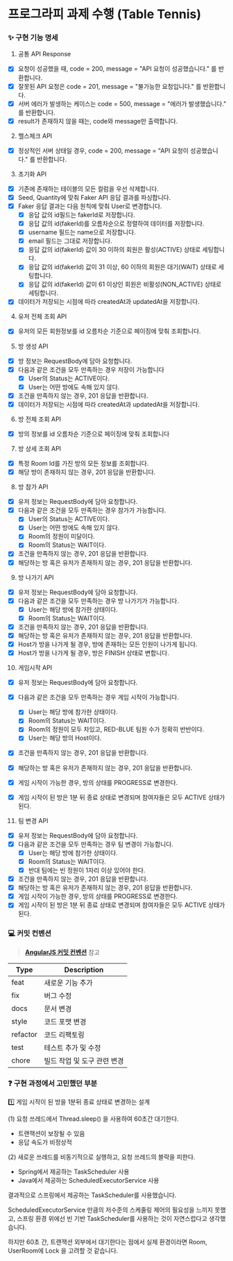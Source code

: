# 프로그라피 과제 수행 (Table Tennis)

### ✨ 구현 기능 명세

1. 공통 API Response

- [X] 요청이 성공했을 때, code = 200, message = "API 요청이 성공했습니다." 를 반환합니다.
- [X] 잘못된 API 요청은 code = 201, message = "불가능한 요청입니다." 를 반환합니다.
- [X] 서버 에러가 발생하는 케이스는 code = 500, message = "에러가 발생했습니다." 를 반환합니다.
- [X] result가 존재하지 않을 때는, code와 message만 출력합니다.

2. 헬스체크 API

- [X] 정상적인 서버 상태일 경우, code = 200, message = "API 요청이 성공했습니다." 를 반환합니다.

3. 초기화 API

- [X] 기존에 존재하는 테이블의 모든 컬럼을 우선 삭제합니다.
- [X] Seed, Quantity에 맞춰 Faker API 응답 결과를 파싱합니다.
- [X] Faker 응답 결과는 다음 원칙에 맞춰 User로 변경합니다.
    - [X] 응답 값의 id필드는 fakerId로 저장합니다.
    - [X] 응답 값의 id(fakerId)를 오름차순으로 정렬하여 데이터를 저장합니다.
    - [X] username 필드는 name으로 저장합니다.
    - [X] email 필드는 그대로 저장합니다.
    - [X] 응답 값의 id(fakerId) 값이 30 이하의 회원은 활성(ACTIVE) 상태로 세팅합니다.
    - [X] 응답 값의 id(fakerId) 값이 31 이상, 60 이하의 회원은 대기(WAIT) 상태로 세팅합니다.
    - [X] 응답 값의 id(fakerId) 값이 61 이상인 회원은 비활성(NON_ACTIVE) 상태로 세팅합니다.
- [X] 데이터가 저장되는 시점에 따라 createdAt과 updatedAt을 저장합니다.

4. 유저 전체 조회 API

- [X] 유저의 모든 회원정보를 id 오름차순 기준으로 페이징에 맞춰 조회합니다.

5. 방 생성 API

- [X] 방 정보는 RequestBody에 담아 요청합니다.
- [X] 다음과 같은 조건을 모두 만족하는 경우 저장이 가능합니다
    - [X] User의 Status는 ACTIVE이다.
    - [X] User는 어떤 방에도 속해 있지 않다.
- [X] 조건을 만족하지 않는 경우, 201 응답을 반환합니다.
- [X] 데이터가 저장되는 시점에 따라 createdAt과 updatedAt을 저장합니다.

6. 방 전체 조회 API

- [X] 방의 정보를 id 오름차순 기준으로 페이징에 맞춰 조회합니다

7. 방 상세 조회 API

- [X] 특정 Room Id를 가진 방의 모든 정보를 조회합니다.
- [X] 해당 방이 존재하지 않는 경우, 201 응답을 반환합니다.

8. 방 참가 API

- [X] 유저 정보는 RequestBody에 담아 요청합니다.
- [X] 다음과 같은 조건을 모두 만족하는 경우 참가가 가능합니다.
    - [X] User의 Status는 ACTIVE이다.
    - [X] User는 어떤 방에도 속해 있지 않다.
    - [X] Room의 정원이 미달이다.
    - [X] Room의 Status는 WAIT이다.
- [X] 조건을 만족하지 않는 경우, 201 응답을 반환합니다.
- [X] 해당하는 방 혹은 유저가 존재하지 않는 경우, 201 응답을 반환합니다.

9. 방 나가기 API

- [X] 유저 정보는 RequestBody에 담아 요청합니다.
- [X] 다음과 같은 조건을 모두 만족하는 경우 방 나가기가 가능합니다.
    - [X] User는 해당 방에 참가한 상태이다.
    - [X] Room의 Status는 WAIT이다.
- [X] 조건을 만족하지 않는 경우, 201 응답을 반환합니다.
- [X] 해당하는 방 혹은 유저가 존재하지 않는 경우, 201 응답을 반환합니다.
- [X] Host가 방을 나가게 될 경우, 방에 존재하는 모든 인원이 나가게 됩니다.
- [X] Host가 방을 나가게 될 경우, 방은 FINISH 상태로 변합니다.

10. 게임시작 API

- [X] 유저 정보는 RequestBody에 담아 요청합니다.
- [X] 다음과 같은 조건을 모두 만족하는 경우 게임 시작이 가능합니다.
    - [X] User는 해당 방에 참가한 상태이다.
    - [X] Room의 Status는 WAIT이다.
    - [X] Room의 정원이 모두 차있고, RED-BLUE 팀원 수가 정확히 반반이다.
    - [X] User는 해당 방의 Host이다.
- [X] 조건을 만족하지 않는 경우, 201 응답을 반환합니다.
- [X] 해당하는 방 혹은 유저가 존재하지 않는 경우, 201 응답을 반환합니다.
- [X] 게임 시작이 가능한 경우, 방의 상태를 PROGRESS로 변경한다.
- [X] 게임 시작이 된 방은 1분 뒤 종료 상태로 변경되며 참여자들은 모두 ACTIVE 상태가 된다.


11. 팀 변경 API

- [X] 유저 정보는 RequestBody에 담아 요청합니다.
- [X] 다음과 같은 조건을 모두 만족하는 경우 팀 변경이 가능합니다.
    - [X] User는 해당 방에 참가한 상태이다.
    - [X] Room의 Status는 WAIT이다.
    - [X] 반대 팀에는 빈 정원이 1자리 이상 있어야 한다.
- [X] 조건을 만족하지 않는 경우, 201 응답을 반환합니다.
- [X] 해당하는 방 혹은 유저가 존재하지 않는 경우, 201 응답을 반환합니다.
- [X] 게임 시작이 가능한 경우, 방의 상태를 PROGRESS로 변경한다.
- [X] 게임 시작이 된 방은 1분 뒤 종료 상태로 변경되며 참여자들은 모두 ACTIVE 상태가 된다.

### 💻 커밋 컨벤션

> [**AngularJS 커밋 컨벤션**](https://gist.github.com/stephenparish/9941e89d80e2bc58a153) 참고

| Type     | Description      |
|----------|------------------|
| feat     | 새로운 기능 추가        |
| fix      | 버그 수정            |
| docs     | 문서 변경            |
| style    | 코드 포맷 변경         |
| refactor | 코드 리팩토링          |
| test     | 테스트 추가 및 수정      |
| chore    | 빌드 작업 및 도구 관련 변경 |

### ❓ 구현 과정에서 고민했던 부분

1️⃣ 게임 시작이 된 방을 1분뒤 종료 상태로 변경하는 설계

(1) 요청 쓰레드에서 Thread.sleep() 을 사용하여 60초간 대기한다.

- 트랜잭션이 보장될 수 있음
- 응답 속도가 비정상적

(2) 새로운 쓰레드를 비동기적으로 실행하고, 요청 쓰레드의 블락을 피한다.

- Spring에서 제공하는 TaskScheduler 사용
- Java에서 제공하는 ScheduledExecutorService 사용

결과적으로 스프링에서 제공하는 TaskScheduler를 사용했습니다.

ScheduledExecutorService 만큼의 저수준의 스케줄링 제어의 필요성을 느끼지 못했고,
스프링 환경 위에선 빈 기반 TaskScheduler를 사용하는 것이 자연스럽다고 생각했습니다.

하지만 60초 간, 트랜잭션 외부에서 대기한다는 점에서 실제 환경이라면 Room, UserRoom에 Lock 을 고려할 것 같습니다.